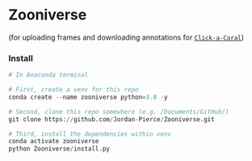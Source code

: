 # Zooniverse

(for uploading frames and downloading annotations for [`Click-a-Coral`](https://www.zooniverse.org/lab/21853))

### Install

```python
# In Anaconda terminal

# First, create a venv for this repo
conda create --name zooniverse python=3.8 -y 

# Second, clone this repo somewhere (e.g. /Documents/GitHub/)
git clone https://github.com/Jordan-Pierce/Zooniverse.git

# Third, install the dependencies within venv
conda activate zooniverse
python Zooniverse/install.py

```